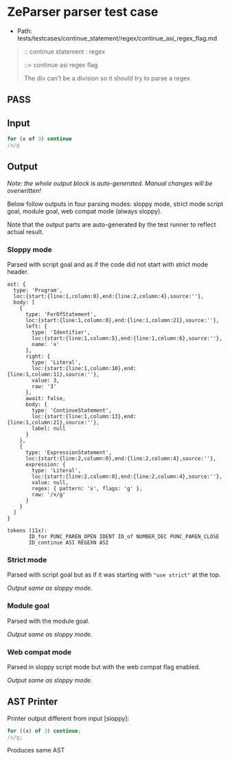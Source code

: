 # ZeParser parser test case

- Path: tests/testcases/continue_statement/regex/continue_asi_regex_flag.md

> :: continue statement : regex
>
> ::> continue asi regex flag
>
> The div can't be a division so it should try to parse a regex

## PASS

## Input

`````js
for (x of 3) continue
/x/g
`````

## Output

_Note: the whole output block is auto-generated. Manual changes will be overwritten!_

Below follow outputs in four parsing modes: sloppy mode, strict mode script goal, module goal, web compat mode (always sloppy).

Note that the output parts are auto-generated by the test runner to reflect actual result.

### Sloppy mode

Parsed with script goal and as if the code did not start with strict mode header.

`````
ast: {
  type: 'Program',
  loc:{start:{line:1,column:0},end:{line:2,column:4},source:''},
  body: [
    {
      type: 'ForOfStatement',
      loc:{start:{line:1,column:0},end:{line:1,column:21},source:''},
      left: {
        type: 'Identifier',
        loc:{start:{line:1,column:5},end:{line:1,column:6},source:''},
        name: 'x'
      },
      right: {
        type: 'Literal',
        loc:{start:{line:1,column:10},end:{line:1,column:11},source:''},
        value: 3,
        raw: '3'
      },
      await: false,
      body: {
        type: 'ContinueStatement',
        loc:{start:{line:1,column:13},end:{line:1,column:21},source:''},
        label: null
      }
    },
    {
      type: 'ExpressionStatement',
      loc:{start:{line:2,column:0},end:{line:2,column:4},source:''},
      expression: {
        type: 'Literal',
        loc:{start:{line:2,column:0},end:{line:2,column:4},source:''},
        value: null,
        regex: { pattern: 'x', flags: 'g' },
        raw: '/x/g'
      }
    }
  ]
}

tokens (11x):
       ID_for PUNC_PAREN_OPEN IDENT ID_of NUMBER_DEC PUNC_PAREN_CLOSE
       ID_continue ASI REGEXN ASI
`````

### Strict mode

Parsed with script goal but as if it was starting with `"use strict"` at the top.

_Output same as sloppy mode._

### Module goal

Parsed with the module goal.

_Output same as sloppy mode._

### Web compat mode

Parsed in sloppy script mode but with the web compat flag enabled.

_Output same as sloppy mode._

## AST Printer

Printer output different from input [sloppy]:

````js
for ((x) of 3) continue;
/x/g;
````

Produces same AST
